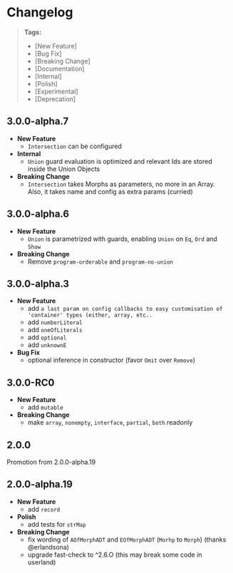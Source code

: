 # Changelog

> **Tags:**
>
> - [New Feature]
> - [Bug Fix]
> - [Breaking Change]
> - [Documentation]
> - [Internal]
> - [Polish]
> - [Experimental]
> - [Deprecation]

## 3.0.0-alpha.7

- **New Feature**
  - `Intersection` can be configured
- **Internal**
  - `Union` guard evaluation is optimized and relevant Ids are stored inside the Union Objects
- **Breaking Change**
  - `Intersection` takes Morphs as parameters, no more in an Array. Also, it takes name and config as extra params (curried)

## 3.0.0-alpha.6

- **New Feature**
  - `Union` is parametrized with guards, enabling `Union` on `Eq`, `Ord` and `Show`
- **Breaking Change**
  - Remove `program-orderable` and `program-no-union`

## 3.0.0-alpha.3

- **New Feature**
  - add `a last param on config callbacks to easy customisation of 'container' types (either, array, etc..`
  - add `numberLiteral`
  - add `oneOfLiterals`
  - add `optional`
  - add `unknownE`
- **Bug Fix**
  - optional inference in constructor (favor `Omit` over `Remove`)

## 3.0.0-RC0

- **New Feature**
  - add `mutable`
- **Breaking Change**
  - make `array`, `nonempty`, `interface`, `partial`, `both` readonly

## 2.0.0

Promotion from 2.0.0-alpha.19

## 2.0.0-alpha.19

- **New Feature**
  - add `record`
- **Polish**
  - add tests for `strMap`
- **Breaking Change**
  - fix wording of `AOfMorphADT` and `EOfMorphADT` (`Morhp` to `Morph`) (thanks @erlandsona)
  - upgrade fast-check to ^2.6.O (this may break some code in userland)
